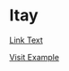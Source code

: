 # Itay
<a href="./LDA_Visualization_Casey_Anthony_A_since_2011-07-05_until_2011-07-07_5_clusters.html" target="_blank">Link Text</a>


[Visit Example](./LDA_Visualization_Casey_Anthony_A_since_2011-07-05_until_2011-07-07_5_clusters.html)
